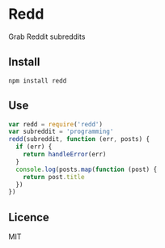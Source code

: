 # Redd

Grab Reddit subreddits

## Install

    npm install redd

## Use

```js
var redd = require('redd')
var subreddit = 'programming'
redd(subreddit, function (err, posts) {
  if (err) {
    return handleError(err)
  }
  console.log(posts.map(function (post) {
    return post.title
  })
})
```

## Licence

MIT
